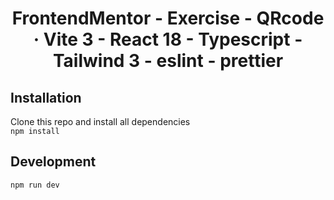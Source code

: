 <h1 align="center">FrontendMentor - Exercise - QRcode · Vite 3 - React 18 - Typescript - Tailwind 3 - eslint - prettier</h1>

## Installation

Clone this repo and install all dependencies  
`npm install`

## Development

`npm run dev`
